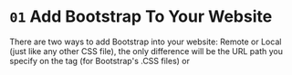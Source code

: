 # `01` Add Bootstrap To Your Website

There are two ways to add Bootstrap into your website: Remote or Local (just like any other CSS file), the only difference will be the URL path you specify on the <link> tag (for Bootstrap's .CSS files) or <script> tag (for Bootstrap's .JS files).

This is how you do a Remote CSS Bootstrap import:

```html
<link rel="stylesheet" href="https://stackpath.bootstrapcdn.com/bootstrap/4.3.1/css/bootstrap.min.css"
		integrity="sha384-ggOyR0iXCbMQv3Xipma34MD+dH/1fQ784/j6cY/iJTQUOhcWr7x9JvoRxT2MZw1T" crossorigin="anonymous" />

```


Note: Don't worry about the properties like "integrity" and "crossdomain", they are required for security purposes.

This is how you add bootstrap from a local file (that is in your workplace):

```html
<link href="path/to/your/file" rel="stylesheet">
```


Note: it's a good idea to make sure that your file exists on that URL, you can test it by opening a new browser tab and pasting the path on the browser's URL (you will see the content of the file on your screen).

Bootstrap is comprised of 2 files: The CSS Stylesheet and the Javascript Source Code.

The Bootstrap CSS Stylesheet <link>  is pasted in the <head> tag before any other CSS Stylesheets.

The Javascript Source Code <link> tags are pasted right before the closing </body> tag.

For more information:
https://getbootstrap.com/docs/4.0/getting-started/introduction/

## 📝 Instructions:


1. Please add these links into your file to import Bootstrap successfully:

Bootstrap CSS StyleSheet:

```html
<link rel="stylesheet" href="https://stackpath.bootstrapcdn.com/bootstrap/4.3.1/css/bootstrap.min.css"
		integrity="sha384-ggOyR0iXCbMQv3Xipma34MD+dH/1fQ784/j6cY/iJTQUOhcWr7x9JvoRxT2MZw1T" crossorigin="anonymous" />
```
Javascript Source Code:

```html
<script src="https://code.jquery.com/jquery-3.3.1.slim.min.js" integrity="sha384-q8i/X+965DzO0rT7abK41JStQIAqVgRVzpbzo5smXKp4YfRvH+8abtTE1Pi6jizo" crossorigin="anonymous"></script>
<script src="https://cdnjs.cloudflare.com/ajax/libs/popper.js/1.14.7/umd/popper.min.js" integrity="sha384-UO2eT0CpHqdSJQ6hJty5KVphtPhzWj9WO1clHTMGa3JDZwrnQq4sF86dIHNDz0W1" crossorigin="anonymous"></script>
<script src="https://stackpath.bootstrapcdn.com/bootstrap/4.3.1/js/bootstrap.min.js" integrity="sha384-JjSmVgyd0p3pXB1rRibZUAYoIIy6OrQ6VrjIEaFf/nJGzIxFDsf4x0xIM+B07jRM" crossorigin="anonymous"></script>

```
The anchor should be a red button if everything went well.

